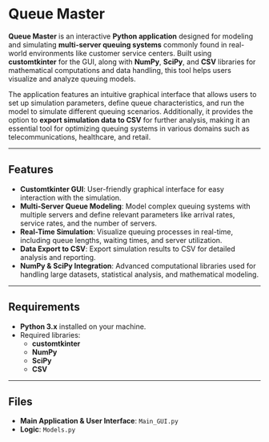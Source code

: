 # Queue Master

**Queue Master** is an interactive **Python application** designed for modeling and simulating **multi-server queuing systems** commonly found in real-world environments like customer service centers. Built using **customtkinter** for the GUI, along with **NumPy**, **SciPy**, and **CSV** libraries for mathematical computations and data handling, this tool helps users visualize and analyze queuing models.

The application features an intuitive graphical interface that allows users to set up simulation parameters, define queue characteristics, and run the model to simulate different queuing scenarios. Additionally, it provides the option to **export simulation data to CSV** for further analysis, making it an essential tool for optimizing queuing systems in various domains such as telecommunications, healthcare, and retail.

---

## Features

- **Customtkinter GUI**: User-friendly graphical interface for easy interaction with the simulation.
- **Multi-Server Queue Modeling**: Model complex queuing systems with multiple servers and define relevant parameters like arrival rates, service rates, and the number of servers.
- **Real-Time Simulation**: Visualize queuing processes in real-time, including queue lengths, waiting times, and server utilization.
- **Data Export to CSV**: Export simulation results to CSV for detailed analysis and reporting.
- **NumPy & SciPy Integration**: Advanced computational libraries used for handling large datasets, statistical analysis, and mathematical modeling.

---

## Requirements

- **Python 3.x** installed on your machine.
- Required libraries:
  - **customtkinter**
  - **NumPy**
  - **SciPy**
  - **CSV**

---

## Files

- **Main Application & User Interface**: `Main_GUI.py` 
- **Logic**: `Models.py`
